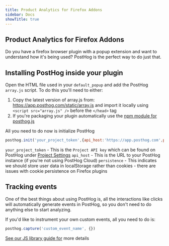 ```yaml
---
title: Product Analytics for Firefox Addons
sidebar: Docs
showTitle: true
---
```


## Product Analytics for Firefox Addons

Do you have a firefox browser plugin with a popup extension and want to understand how it's being used? PostHog is the perfect way to do just that.

## Installing PostHog inside your plugin

Open the HTML file used in your `default_popup` and add the PostHog `array.js` script. To do this you'll need to either:
1. Copy the latest version of array.js from: https://app.posthog.com/static/array.js and import it locally using `<script src="array.js" />` before the `</head>` tag
2. If you're packaging your plugin automatically use the [npm module for posthog.js](https://www.npmjs.com/package/posthog-js)

All you need to do now is initialize PostHog

```javascript
posthog.init('your_project_token',{api_host:'https://app.posthog.com',persistence:'localStorage'})
```

`your_project_token` - This is the ``Project API key`` which can be found on PostHog under [Project Settings](https://app.posthog.com/project/settings)
`api_host` - This is the URL to your PostHog instance (if you're not using PostHog Cloud)
`persistence` - This indicates we should store user data in localStorage rather than cookies - there are issues with cookie persistence on Firefox plugins

## Tracking events

One of the best things about using PostHog is, all the interactions like clicks will automatically generate events in PostHog, so you don't need to do anything else to start analyzing.

If you'd like to instrument your own custom events, all you need to do is:

```javascript
posthog.capture('custom_event_name', {})
```

[See our JS library guide for](https://posthog.com/docs/integrate/client/js) more details

